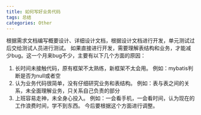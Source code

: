 ```yaml
---
title: 如何写好业务代码
tags: 总结
categories: Other
---
```


根据需求文档编写概要设计、详细设计文档，根据设计文档进行开发，单元测试过后交给测试人员进行测试。
如果直接进行开发，需要理解表结构和业务，才能减少bug。这一个月来bug不少，主要有以下几个方面的原因：
1. 长时间未接触代码，原有框架不太熟练，新框架不太会用。
例如：mybatis判断是否为null或者空
2. 认为业务代码很简单，没有仔细研究业务和表结构。
例如：表与表之间的关系，未全面理解业务，只关系自己负责的部分
3. 上班容易走神，未全身心投入。
例如：一会看手机，一会看时间，认为现在的工作浪费时间，学不到东西。
今后要根据这个方面进行调整。